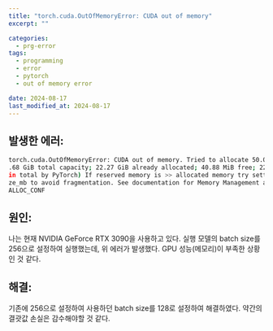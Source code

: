 ```yaml
---
title: "torch.cuda.OutOfMemoryError: CUDA out of memory"
excerpt: ""

categories:
  - prg-error
tags:
  - programming
  - error
  - pytorch
  - out of memory error

date: 2024-08-17
last_modified_at: 2024-08-17
---
```


## 발생한 에러:
```bash
torch.cuda.OutOfMemoryError: CUDA out of memory. Tried to allocate 50.00 MiB (GPU 0; 23
.68 GiB total capacity; 22.27 GiB already allocated; 40.88 MiB free; 22.63 GiB reserved
in total by PyTorch) If reserved memory is >> allocated memory try setting max_split_si
ze_mb to avoid fragmentation. See documentation for Memory Management and PYTORCH_CUDA_
ALLOC_CONF
```

## 원인:
나는 현재 NVIDIA GeForce RTX 3090을 사용하고 있다. 실행 모델의 batch size를 256으로 설정하여 실행했는데, 위 에러가 발생했다. GPU 성능(메모리)이 부족한 상황인 것 같다.


## 해결:
기존에 256으로 설정하여 사용하던 batch size를 128로 설정하여 해결하였다. 약간의 결괏값 손실은 감수해야할 것 같다.
